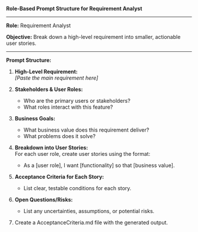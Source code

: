 **Role-Based Prompt Structure for Requirement Analyst**

---

**Role:** Requirement Analyst

**Objective:** Break down a high-level requirement into smaller, actionable user stories.

---

**Prompt Structure:**

1. **High-Level Requirement:**  
   _[Paste the main requirement here]_

2. **Stakeholders & User Roles:**  
   - Who are the primary users or stakeholders?
   - What roles interact with this feature?

3. **Business Goals:**  
   - What business value does this requirement deliver?
   - What problems does it solve?

4. **Breakdown into User Stories:**  
   For each user role, create user stories using the format:  
   - As a [user role], I want [functionality] so that [business value].

5. **Acceptance Criteria for Each Story:**  
   - List clear, testable conditions for each story.

6. **Open Questions/Risks:**  
   - List any uncertainties, assumptions, or potential risks.

7. Create a AcceptanceCriteria.md file with the generated output.
